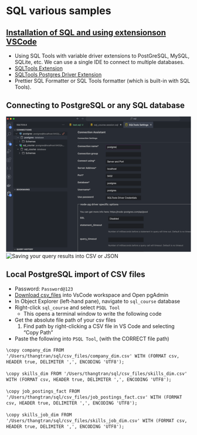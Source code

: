 # SQL various samples

## [Installation of SQL and using extensionson VSCode](https://www.youtube.com/watch?v=7mz73uXD9DA&t=906s)

- Using SQL Tools with variable driver extensions to PostGreSQL, MySQL, SQLite, etc. We can use a single IDE to connect to multiple databases.
- [SQLTools Extension](https://marketplace.visualstudio.com/items?itemName=mtxr.sqltools)
- [SQLTools Postgres Driver Extension](https://marketplace.visualstudio.com/items?itemName=mtxr.sqltools-driver-pg)
- Prettier SQL Formatter or SQL Tools formatter (which is built-in with SQL Tools).

## Connecting to PostgreSQL or any SQL database

![Create connection to local PostgreSQL](./images/SqlToolConnecting.png)
![Saving your query results into CSV or JSON](./images/SqlToolSavingResult.png)

## Local PostgreSQL import of CSV files

- Password: `Password@123`
- [Download csv_files](https://drive.google.com/drive/folders/1moeWYoUtUklJO6NJdWo9OV8zWjRn0rjN) into VsCode workspace and Open pgAdmin
- In Object Explorer (left-hand pane), navigate to `sql_course` database
- Right-click `sql_course` and select `PSQL Tool`
  - This opens a terminal window to write the following code
- Get the absolute file path of your csv files
  1.  Find path by right-clicking a CSV file in VS Code and selecting “Copy Path”
- Paste the following into `PSQL Tool`, (with the CORRECT file path)

```
\copy company_dim FROM '/Users/thangtran/sql/csv_files/company_dim.csv' WITH (FORMAT csv, HEADER true, DELIMITER ',', ENCODING 'UTF8');

\copy skills_dim FROM '/Users/thangtran/sql/csv_files/skills_dim.csv' WITH (FORMAT csv, HEADER true, DELIMITER ',', ENCODING 'UTF8');

\copy job_postings_fact FROM '/Users/thangtran/sql/csv_files/job_postings_fact.csv' WITH (FORMAT csv, HEADER true, DELIMITER ',', ENCODING 'UTF8');

\copy skills_job_dim FROM '/Users/thangtran/sql/csv_files/skills_job_dim.csv' WITH (FORMAT csv, HEADER true, DELIMITER ',', ENCODING 'UTF8');
```
